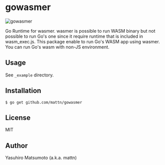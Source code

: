 # gowasmer

![gowasmer](https://raw.githubusercontent.com/mattn/gowasmer/main/_example/screenshot.png)

Go Runtime for wasmer. wasmer is possible to run WASM binary but not possible to run Go's one since it require runtime that is included in wasm_exec.js. This package enable to run Go's WASM app using wasmer. You can run Go's wasm with non-JS environment.

## Usage

See `_example` directory.

## Installation

```
$ go get github.com/mattn/gowasmer
```

## License

MIT

## Author

Yasuhiro Matsumoto (a.k.a. mattn)
